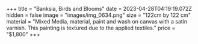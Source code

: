 +++
title = "Banksia, Birds and Blooms"
date = 2023-04-28T04:19:19.072Z
hidden = false
image = "images/img_0634.png"
size = "122cm by 122 cm"
material = "Mixed Media, material, paint and wash on canvas with a satin varnish. This painting is textured due to the applied textiles."
price = "$1,800"
+++
